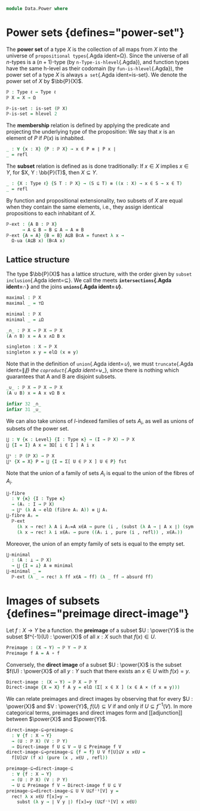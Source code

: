 <!--
```agda
open import 1Lab.Prelude

open import Data.Sum
```
-->

```agda
module Data.Power where
```

<!--
```agda
private variable
  ℓ ℓ' : Level
  X Y : Type ℓ
```
-->

# Power sets {defines="power-set"}

The **power set** of a type $X$ is the collection of all maps from $X$
into the universe of `propositional types`{.Agda ident=Ω}. Since
the universe of all $n$-types is a $(n+1)$-type (by
`n-Type-is-hlevel`{.Agda}), and function types have the same h-level as
their codomain (by `fun-is-hlevel`{.Agda}), the power set of a type $X$ is
always `a set`{.Agda ident=is-set}. We denote the power set of $X$ by
$\bb{P}(X)$.

```agda
ℙ : Type ℓ → Type ℓ
ℙ X = X → Ω

ℙ-is-set : is-set (ℙ X)
ℙ-is-set = hlevel 2
```

The **membership** relation is defined by applying the predicate and
projecting the underlying type of the proposition: We say that $x$ is an
element of $P$ if $P(x)$ is inhabited.

```agda
_ : ∀ {x : X} {P : ℙ X} → x ∈ P ≡ ∣ P x ∣
_ = refl
```

The **subset** relation is defined as is done traditionally: If $x \in
X$ implies $x \in Y$, for $X, Y : \bb{P}(T)$, then $X \subseteq Y$.

```agda
_ : {X : Type ℓ} {S T : ℙ X} → (S ⊆ T) ≡ ((x : X) → x ∈ S → x ∈ T)
_ = refl
```

By function and propositional extensionality, two subsets of $X$ are
equal when they contain the same elements, i.e., they assign identical
propositions to each inhabitant of $X$.

```agda
ℙ-ext : {A B : ℙ X}
      → A ⊆ B → B ⊆ A → A ≡ B
ℙ-ext {A = A} {B = B} A⊆B B⊂A = funext λ x →
  Ω-ua (A⊆B x) (B⊂A x)
```

## Lattice structure

The type $\bb{P}(X)$ has a lattice structure, with the order given by
`subset inclusion`{.Agda ident=⊆}. We call the meets
**`intersections`{.Agda ident=_∩_}** and the joins **`unions`{.Agda
ident=_∪_}**.

```agda
maximal : ℙ X
maximal _ = ⊤Ω

minimal : ℙ X
minimal _ = ⊥Ω

_∩_ : ℙ X → ℙ X → ℙ X
(A ∩ B) x = A x ∧Ω B x
```

<!--
```agda
∩-⊆
  : ∀ {U V W : ℙ X}
  → U ⊆ V → U ⊆ W
  → U ⊆ V ∩ W
∩-⊆ U⊆V V⊆W x x∈U =
  (U⊆V x x∈U) , (V⊆W x x∈U)
```
-->

<!--
```agda
_ = ∥_∥
_ = _⊎_
```
-->

```agda
singleton : X → ℙ X
singleton x y = elΩ (x ≡ y)
```

Note that in the definition of `union`{.Agda ident=_∪_}, we must
`truncate`{.Agda ident=∥_∥} the `coproduct`{.Agda ident=_⊎_}, since there
is nothing which guarantees that A and B are disjoint subsets.

```agda
_∪_ : ℙ X → ℙ X → ℙ X
(A ∪ B) x = A x ∨Ω B x

infixr 32 _∩_
infixr 31 _∪_
```

We can also take unions of $I$-indexed families of sets $A_i$, as well
as unions of subsets of the power set.

```agda
⋃ : ∀ {κ : Level} {I : Type κ} → (I → ℙ X) → ℙ X
⋃ {I = I} A x = ∃Ω[ i ∈ I ] A i x

⋃ˢ : ℙ (ℙ X) → ℙ X
⋃ˢ {X = X} P = ⋃ {I = Σ[ U ∈ ℙ X ] U ∈ P} fst
```

<!--
```agda
⋃-⊆
  : ∀ {κ} {I : Type κ}
  → (Uᵢ : I → ℙ X) (V : ℙ X)
  → (∀ i → Uᵢ i ⊆ V)
  → ⋃ Uᵢ ⊆ V
⋃-⊆ Uᵢ V Uᵢ⊆V x =
  rec! (λ i → Uᵢ⊆V i x)

⋃ˢ-⊆
  : (S : ℙ (ℙ X)) (V : ℙ X)
  → (∀ (U : ℙ X) → U ∈ S → U ⊆ V)
  → ⋃ˢ S ⊆ V
⋃ˢ-⊆ S V U⊆V x =
  rec! λ U U∈S → U⊆V U U∈S x

⋃-inc
  : ∀ {κ} {I : Type κ}
  → (Uᵢ : I → ℙ X)
  → ∀ i → Uᵢ i ⊆ ⋃ Uᵢ
⋃-inc Uᵢ i x x∈Uᵢ =
  pure (i , x∈Uᵢ)

⋃ˢ-inc
  : (S : ℙ (ℙ X)) (U : ℙ X)
  → U ∈ S
  → U ⊆ ⋃ˢ S
⋃ˢ-inc S U U∈S x x∈U =
  pure ((U , U∈S) , x∈U)

⋃-Σ
  : ∀ {κ κ'} {I : Type κ} {J : I → Type κ'}
  → (Aᵢⱼ : Σ[ i ∈ I ] (J i) → ℙ X)
  → ⋃ Aᵢⱼ ≡ ⋃ λ i → ⋃ λ j → Aᵢⱼ (i , j)
⋃-Σ Aᵢⱼ =
  ℙ-ext
    (λ x → rec! λ i j x∈Aᵢⱼ → pure (i , (pure (j , x∈Aᵢⱼ))))
    (λ x → rec! λ i j x∈Aᵢⱼ → pure ((i , j) , x∈Aᵢⱼ))
```
-->

Note that the union of a family of sets $A_i$ is equal to the union
of the fibres of $A_i$.

```agda
⋃-fibre
  : ∀ {κ} {I : Type κ}
  → (Aᵢ : I → ℙ X)
  → ⋃ˢ (λ A → elΩ (fibre Aᵢ A)) ≡ ⋃ Aᵢ
⋃-fibre Aᵢ =
  ℙ-ext
    (λ x → rec! λ A i Aᵢ=A x∈A → pure (i , (subst (λ A → ∣ A x ∣) (sym Aᵢ=A) x∈A)))
    (λ x → rec! λ i x∈Aᵢ → pure ((Aᵢ i , pure (i , refl)) , x∈Aᵢ))
```

Moreover, the union of an empty family of sets is equal to the empty
set.

```agda
⋃-minimal
  : (A : ⊥ → ℙ X)
  → ⋃ {I = ⊥} A ≡ minimal
⋃-minimal _ =
  ℙ-ext (λ _ → rec! λ ff x∈A → ff) (λ _ ff → absurd ff)
```

# Images of subsets {defines="preimage direct-image"}

Let $f : X \to Y$ be a function. the **preimage** of a subset $U : \power{Y}$
is the subset $f^{-1}(U) : \power{X}$ of all $x : X$ such that $f(x) \in U$.

```agda
Preimage : (X → Y) → ℙ Y → ℙ X
Preimage f A = A ∘ f
```

Conversely, the **direct image** of a subset $U : \power{X}$ is the
subset $f(U) : \power{X}$ of all $y : Y$ such that there exists an
$x \in U$ with $f(x) = y$.

```agda
Direct-image : (X → Y) → ℙ X → ℙ Y
Direct-image {X = X} f A y = elΩ (Σ[ x ∈ X ] (x ∈ A × (f x ≡ y)))
```

We can relate preimages and direct images by observing that for every
$U : \power{X}$ and $V : \power{Y}$, $f(U) \subseteq V$ if and only if
$U \subseteq f^{-1}(V)$. In more categorical terms, preimages and
direct images form and [[adjunction]] between $\power{X}$ and $\power{Y}$.

```agda
direct-image-⊆→preimage-⊆
  : ∀ {f : X → Y}
  → (U : ℙ X) (V : ℙ Y)
  → Direct-image f U ⊆ V → U ⊆ Preimage f V
direct-image-⊆→preimage-⊆ {f = f} U V f[U]⊆V x x∈U =
  f[U]⊆V (f x) (pure (x , x∈U , refl))

preimage-⊆→direct-image-⊆
  : ∀ {f : X → Y}
  → (U : ℙ X) (V : ℙ Y)
  → U ⊆ Preimage f V → Direct-image f U ⊆ V
preimage-⊆→direct-image-⊆ U V U⊆f⁻¹[V] y =
  rec! λ x x∈U f[x]=y →
    subst (λ y → ∣ V y ∣) f[x]=y (U⊆f⁻¹[V] x x∈U)
```

<!--
```agda
⋂ : ∀ {κ : Level} {I : Type κ} → (I → ℙ X) → ℙ X
⋂ {I = I} A x = ∀Ω[ i ∈ I ] A i x

_ᶜ : ℙ X → ℙ X
(A ᶜ) x = ¬Ω (A x)

≡→⊆
  : ∀ {U V : ℙ X}
  → U ≡ V → U ⊆ V
≡→⊆ {V = V} p x x∈U =
  subst (λ U → ∣ U x ∣) p x∈U

≡→⊇
  : ∀ {U V : ℙ X}
  → U ≡ V → V ⊆ U
≡→⊇ p = ≡→⊆ (sym p)
```
-->
